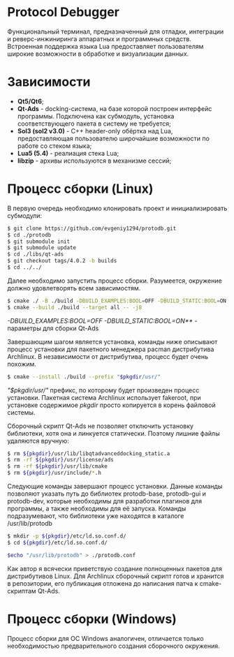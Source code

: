 # Protocol Debugger
Функциональный терминал, предназначенный для отладки, интеграции и реверс-инжиниринга аппаратных и программных средств. Встроенная поддержка языка Lua предоставляет пользователям широкие возможности в обработке и визуализации данных.

# Зависимости
* **Qt5/Qt6**;
* **Qt-Ads** - docking-система, на базе которой построен интерфейс программы. Подключена как субмодуль, установка соответствующего пакета в систему не требуется;
* **Sol3 (sol2 v3.0)** - С++ header-only обёртка над Lua, предоставляющая пользователю широчайшие возможности по работе со стеком языка;
* **Lua5 (5.4)** - реалиация стека Lua;
* **libzip** - архивы используются в механизме сессий;

# Процесс сборки (Linux)
В первую очередь необходимо клонировать проект и инициализировать субмодули:
```sh 
$ git clone https://github.com/evgeniy1294/protodb.git
$ cd ./protodb
$ git submodule init
$ git submodule update
$ cd ./libs/qt-ads
$ git checkout tags/4.0.2 -b builds
$ cd ../../
```

Далее необходимо запустить процесс сборки. Разумеется, окружение должно удовлетворять всем зависимостям. 
```sh
$ cmake ./ -B ./build -DBUILD_EXAMPLES:BOOL=OFF -DBUILD_STATIC:BOOL=ON
$ cmake --build ./build --target all -- -j8
```
_-DBUILD_EXAMPLES:BOOL=OFF -DBUILD_STATIC:BOOL=ON**_ - параметры для сборки Qt-Ads

Завершающим шагом является установка, команды ниже описывают процесс установки для пакетного менеджера pacman дистрибутива Archlinux. В независимости от дистрибутива, процесс будет очень похожим.
```sh
$ cmake --install ./build --prefix "$pkgdir/usr/"
```
_"$pkgdir/usr/"_  префикс, по которому будет произведен процесс установки. Пакетная система Archlinux использует fakeroot, при установке содержимое _pkgdir_ просто копируется в корень файловой системы.

Сборочный скрипт Qt-Ads не позволяет отключить установку библиотеки, хотя она и линкуется статически. Поэтому лишние файлы удаляются вручную:
```sh
$ rm ${pkgdir}/usr/lib/libqtadvanceddocking_static.a
$ rm -rf ${pkgdir}/usr/license/ads
$ rm -rf ${pkgdir}/usr/lib/cmake
$ rm ${pkgdir}/usr/include/*.h
```

Следующие команды завершают процесс установки. Данные команды позволяют указать путь до библиотек protodb-base, protodb-gui и protodb-dev, которые необходимы для разработки плагинов для программы, а также необходимы для её запуска. Команды подразумевают, что библиотеки уже находятся в каталоге /usr/lib/protodb
```sh
$ mkdir -p ${pkgdir}/etc/ld.so.conf.d/
$ cd ${pkgdir}/etc/ld.so.conf.d/

$echo "/usr/lib/protodb" > ./protodb.conf
```
Как автор я всячески приветствую создание полноценных пакетов для дистрибутивов Linux. Для Archlinux сборочный скрипт готов и хранится в репозитории, его публикация отложена до написания патча к cmake-скриптам Qt-Ads.

# Процесс сборки (Windows)
Процесс сборки для ОС Windows аналогичен, отличается только необходимостью предварительного создания сборочного окружения.